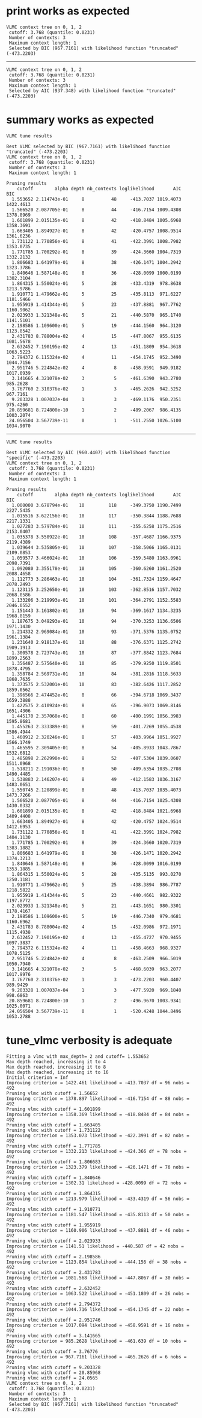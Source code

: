 # print works as expected

    VLMC context tree on 0, 1, 2 
     cutoff: 3.768 (quantile: 0.0231)
     Number of contexts: 3 
     Maximum context length: 1 
     Selected by BIC (967.7161) with likelihood function "truncated" (-473.2203)

---

    VLMC context tree on 0, 1, 2 
     cutoff: 3.768 (quantile: 0.0231)
     Number of contexts: 3 
     Maximum context length: 1 
     Selected by AIC (937.348) with likelihood function "truncated" (-473.2203)

# summary works as expected

    VLMC tune results
    
    Best VLMC selected by BIC (967.7161) with likelihood function "truncated" (-473.2203)
    VLMC context tree on 0, 1, 2 
     cutoff: 3.768 (quantile: 0.0231)
     Number of contexts: 3 
     Maximum context length: 1 
    
    Pruning results
        cutoff        alpha depth nb_contexts loglikelihood       AIC       BIC
      1.553652 2.114743e-01     8          48     -413.7037 1019.4073 1422.4613
      1.566520 2.087705e-01     8          44     -416.7154 1009.4308 1378.8969
      1.601899 2.015135e-01     8          42     -418.8484 1005.6968 1358.3691
      1.663405 1.894927e-01     8          42     -420.4757 1008.9514 1361.6236
      1.731122 1.770856e-01     8          41     -422.3991 1008.7982 1353.0735
      1.771785 1.700292e-01     8          39     -424.3660 1004.7319 1332.2132
      1.806683 1.641979e-01     8          38     -426.1471 1004.2942 1323.3786
      1.840646 1.587148e-01     8          36     -428.0099 1000.0199 1302.3104
      1.864315 1.550024e-01     5          28     -433.4319  978.8638 1213.9786
      1.910771 1.479662e-01     5          25     -435.8113  971.6227 1181.5466
      1.955919 1.414344e-01     5          23     -437.8881  967.7762 1160.9062
      2.023933 1.321348e-01     5          21     -440.5870  965.1740 1141.5101
      2.198586 1.109600e-01     5          19     -444.1560  964.3120 1123.8542
      2.431783 8.788004e-02     4          15     -447.8067  955.6135 1081.5678
      2.632452 7.190195e-02     4          13     -451.1809  954.3618 1063.5223
      2.794372 6.115324e-02     4          11     -454.1745  952.3490 1044.7156
      2.951746 5.224842e-02     4           8     -458.9591  949.9182 1017.0939
      3.141665 4.321078e-02     3           5     -461.6390  943.2780  985.2628
      3.767760 2.310376e-02     1           3     -465.2626  942.5252  967.7161
      9.203328 1.007037e-04     1           3     -469.1176  950.2351  975.4260
     20.859681 8.724800e-10     1           2     -489.2067  986.4135 1003.2074
     24.056504 3.567739e-11     0           1     -511.2550 1026.5100 1034.9070

---

    VLMC tune results
    
    Best VLMC selected by AIC (960.4407) with likelihood function "specific" (-473.2203)
    VLMC context tree on 0, 1, 2 
     cutoff: 3.768 (quantile: 0.0231)
     Number of contexts: 3 
     Maximum context length: 1 
    
    Pruning results
        cutoff        alpha depth nb_contexts loglikelihood       AIC       BIC
      1.000000 3.678794e-01    10         118     -349.3750 1190.7499 2227.5435
      1.015516 3.622156e-01    10         117     -350.3844 1188.7688 2217.1331
      1.027283 3.579784e-01    10         111     -355.6258 1175.2516 2153.0407
      1.035378 3.550922e-01    10         108     -357.4687 1166.9375 2119.4389
      1.039644 3.535805e-01    10         107     -358.5066 1165.0131 2109.0853
      1.059577 3.466024e-01    10         106     -359.5480 1163.0961 2098.7391
      1.092080 3.355178e-01    10         105     -360.6260 1161.2520 2088.4658
      1.112773 3.286463e-01    10         104     -361.7324 1159.4647 2078.2493
      1.123115 3.252650e-01    10         103     -362.8516 1157.7032 2068.0586
      1.133206 3.219993e-01    10         101     -364.2791 1152.5583 2046.0552
      1.151443 3.161802e-01    10          94     -369.1617 1134.3235 1968.8159
      1.187675 3.049293e-01    10          94     -370.3253 1136.6506 1971.1430
      1.214332 2.969084e-01    10          93     -371.5376 1135.0752 1961.1384
      1.231640 2.918137e-01    10          88     -376.6371 1125.2742 1909.1913
      1.300578 2.723743e-01    10          87     -377.8842 1123.7684 1899.2563
      1.356487 2.575640e-01    10          85     -379.9250 1119.8501 1878.4795
      1.358784 2.569731e-01    10          84     -381.2816 1118.5633 1868.7635
      1.373575 2.532001e-01    10          83     -382.6426 1117.2852 1859.0562
      1.396566 2.474452e-01     8          66     -394.6718 1069.3437 1659.3888
      1.422575 2.410924e-01     8          65     -396.9073 1069.8146 1651.4306
      1.445170 2.357060e-01     8          60     -400.1991 1056.3983 1595.8681
      1.455263 2.333389e-01     8          59     -401.7269 1055.4538 1586.4944
      1.460912 2.320246e-01     8          57     -403.9964 1051.9927 1566.1749
      1.465595 2.309405e-01     8          54     -405.8933 1043.7867 1532.6812
      1.485898 2.262990e-01     8          52     -407.5304 1039.0607 1511.0968
      1.518211 2.191036e-01     8          50     -409.6354 1035.2708 1490.4485
      1.538883 2.146207e-01     8          49     -412.1583 1036.3167 1483.0651
      1.550745 2.120899e-01     8          48     -413.7037 1035.4073 1473.7266
      1.566520 2.087705e-01     8          44     -416.7154 1025.4308 1430.0332
      1.601899 2.015135e-01     8          42     -418.8484 1021.6968 1409.4408
      1.663405 1.894927e-01     8          42     -420.4757 1024.9514 1412.6953
      1.731122 1.770856e-01     8          41     -422.3991 1024.7982 1404.1130
      1.771785 1.700292e-01     8          39     -424.3660 1020.7319 1383.1882
      1.806683 1.641979e-01     8          38     -426.1471 1020.2942 1374.3213
      1.840646 1.587148e-01     8          36     -428.0099 1016.0199 1353.1885
      1.864315 1.550024e-01     5          28     -435.5135  993.0270 1250.1181
      1.910771 1.479662e-01     5          25     -438.3894  986.7787 1218.5822
      1.955919 1.414344e-01     5          23     -440.4661  982.9322 1197.8772
      2.023933 1.321348e-01     5          21     -443.1651  980.3301 1178.4167
      2.198586 1.109600e-01     5          19     -446.7340  979.4681 1160.6962
      2.431783 8.788004e-02     4          15     -452.0986  972.1971 1115.4938
      2.632452 7.190195e-02     4          13     -455.4727  970.9455 1097.3837
      2.794372 6.115324e-02     4          11     -458.4663  968.9327 1078.5125
      2.951746 5.224842e-02     4           8     -463.2509  966.5019 1050.7940
      3.141665 4.321078e-02     3           5     -468.6039  963.2077 1017.9976
      3.767760 2.310376e-02     1           3     -473.2203  960.4407  989.9429
      9.203328 1.007037e-04     1           3     -477.5920  969.1840  998.6863
     20.859681 8.724800e-10     1           2     -496.9670 1003.9341 1025.0071
     24.056504 3.567739e-11     0           1     -520.4248 1044.8496 1053.2788

# tune_vlmc verbosity is adequate

    Fitting a vlmc with max_depth= 2 and cutoff= 1.553652 
    Max depth reached, increasing it to 4 
    Max depth reached, increasing it to 8 
    Max depth reached, increasing it to 16 
    Initial criterion = Inf 
    Improving criterion = 1422.461 likelihood = -413.7037 df = 96 nobs =  492 
    Pruning vlmc with cutoff = 1.56652 
    Improving criterion = 1378.897 likelihood = -416.7154 df = 88 nobs =  492 
    Pruning vlmc with cutoff = 1.601899 
    Improving criterion = 1358.369 likelihood = -418.8484 df = 84 nobs =  492 
    Pruning vlmc with cutoff = 1.663405 
    Pruning vlmc with cutoff = 1.731122 
    Improving criterion = 1353.073 likelihood = -422.3991 df = 82 nobs =  492 
    Pruning vlmc with cutoff = 1.771785 
    Improving criterion = 1332.213 likelihood = -424.366 df = 78 nobs =  492 
    Pruning vlmc with cutoff = 1.806683 
    Improving criterion = 1323.379 likelihood = -426.1471 df = 76 nobs =  492 
    Pruning vlmc with cutoff = 1.840646 
    Improving criterion = 1302.31 likelihood = -428.0099 df = 72 nobs =  492 
    Pruning vlmc with cutoff = 1.864315 
    Improving criterion = 1213.979 likelihood = -433.4319 df = 56 nobs =  492 
    Pruning vlmc with cutoff = 1.910771 
    Improving criterion = 1181.547 likelihood = -435.8113 df = 50 nobs =  492 
    Pruning vlmc with cutoff = 1.955919 
    Improving criterion = 1160.906 likelihood = -437.8881 df = 46 nobs =  492 
    Pruning vlmc with cutoff = 2.023933 
    Improving criterion = 1141.51 likelihood = -440.587 df = 42 nobs =  492 
    Pruning vlmc with cutoff = 2.198586 
    Improving criterion = 1123.854 likelihood = -444.156 df = 38 nobs =  492 
    Pruning vlmc with cutoff = 2.431783 
    Improving criterion = 1081.568 likelihood = -447.8067 df = 30 nobs =  492 
    Pruning vlmc with cutoff = 2.632452 
    Improving criterion = 1063.522 likelihood = -451.1809 df = 26 nobs =  492 
    Pruning vlmc with cutoff = 2.794372 
    Improving criterion = 1044.716 likelihood = -454.1745 df = 22 nobs =  492 
    Pruning vlmc with cutoff = 2.951746 
    Improving criterion = 1017.094 likelihood = -458.9591 df = 16 nobs =  492 
    Pruning vlmc with cutoff = 3.141665 
    Improving criterion = 985.2628 likelihood = -461.639 df = 10 nobs =  492 
    Pruning vlmc with cutoff = 3.76776 
    Improving criterion = 967.7161 likelihood = -465.2626 df = 6 nobs =  492 
    Pruning vlmc with cutoff = 9.203328 
    Pruning vlmc with cutoff = 20.85968 
    Pruning vlmc with cutoff = 24.0565 
    VLMC context tree on 0, 1, 2 
     cutoff: 3.768 (quantile: 0.0231)
     Number of contexts: 3 
     Maximum context length: 1 
     Selected by BIC (967.7161) with likelihood function "truncated" (-473.2203)

